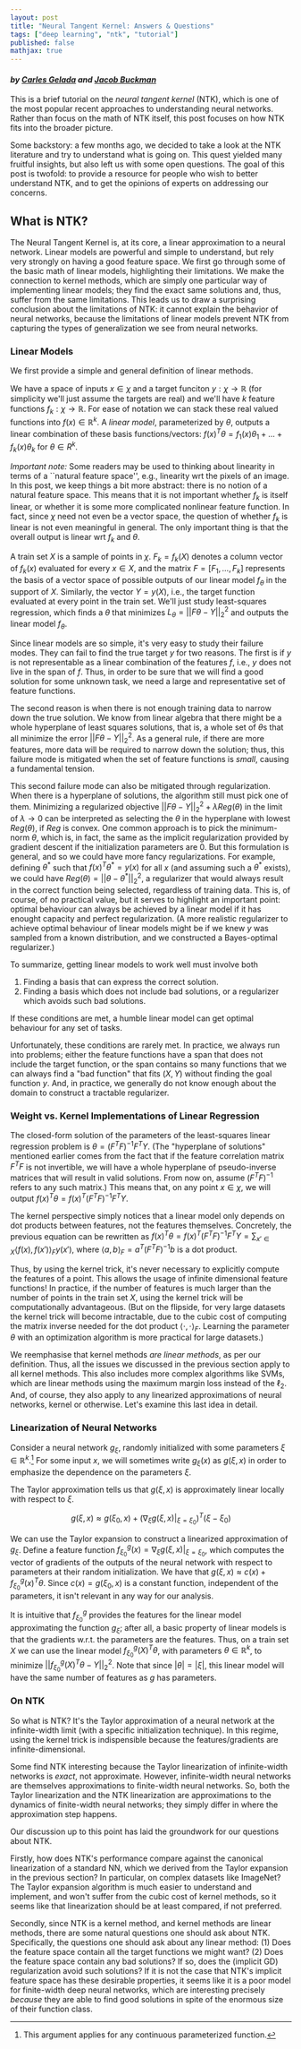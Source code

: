 ```yaml
---
layout: post
title: "Neural Tangent Kernel: Answers & Questions"
tags: ["deep learning", "ntk", "tutorial"]
published: false
mathjax: true
---
```


#### *by [Carles Gelada](https://twitter.com/carlesgelada) and [Jacob Buckman](https://twitter.com/jacobmbuckman)*

This is a brief tutorial on the *neural tangent kernel* (NTK), which is one of the most popular recent approaches to understanding neural networks. Rather than focus on the math of NTK itself, this post focuses on how NTK fits into the broader picture.

Some backstory: a few months ago, we decided to take a look at the NTK literature and try to understand what is going on. This quest yielded many fruitful insights, but also left us with some open questions. The goal of this post is twofold: to provide a resource for people who wish to better understand NTK, and to get the opinions of experts on addressing our concerns.

## What is NTK?
The Neural Tangent Kernel is, at its core, a linear approximation to a neural network. Linear models are powerful and simple to understand, but rely very strongly on having a good feature space. We first go through some of the basic math of linear models, highlighting their limitations. We make the connection to kernel methods, which are simply one particular way of implementing linear models; they find the exact same solutions and, thus, suffer from the same limitations. This leads us to draw a surprising conclusion about the limitations of NTK: it cannot explain the behavior of neural networks, because the limitations of linear models prevent NTK from capturing the types of generalization we see from neural networks.

### Linear Models
We first provide a simple and general definition of linear methods.

We have a space of inputs $x\in\chi$ and a target funciton $y:\chi\to\mathbb{R}$ (for simplicity we'll just assume the targets are real) and we'll have $k$ feature functions $f_k:\chi\to\mathbb{R}$. For ease of notation we can stack these real valued functions into $f(x) \in \mathbb{R}^k$. A *linear model*, parameterized by $\theta$, outputs a linear combination of these basis functions/vectors: $f(x)^T \theta = f_1(x) \theta_1 + ... +f_k(x) \theta_k$ for $\theta \in R^k$.

*Important note:* Some readers may be used to thinking about linearity in terms of a ``natural feature space'', e.g., linearity wrt the pixels of an image. In this post, we keep things a bit more abstract: there is no notion of a natural feature space. This means that it is not important whether $f_k$ is itself linear, or whether it is some more complicated nonlinear feature function. In fact, since $\chi$ need not even be a vector space, the question of whether $f_k$ is linear is not even meaningful in general. The only important thing is that the overall output is linear wrt $f_k$ and $\theta$.

A train set $X$ is a sample of points in $\chi$. $F_k = f_k(X)$ denotes a column vector of $f_k(x)$ evaluated for every $x\in X$, and the matrix $F = [F_1, ..., F_k]$ represents the basis of a vector space of possible outputs of our linear model $f_\theta$ in the support of $X$. Similarly, the vector $Y=y(X)$, i.e., the target function evaluated at every point in the train set. We'll just study least-squares regression, which finds a $\theta$ that minimizes $L_\theta = ||F\theta - Y||^2_2$ and outputs the linear model $f_\theta$.

Since linear models are so simple, it's very easy to study their failure modes. They can fail to find the true target $y$ for two reasons. The first is if $y$ is not representable as a linear combination of the features $f$, i.e., $y$ does not live in the span of $f$. Thus, in order to be sure that we will find a good solution for some unknown task, we need a large and representative set of feature functions.

The second reason is when there is not enough training data to narrow down the true solution. We know from linear algebra that there might be a whole hyperplane of least squares solutions, that is, a whole set of $\theta$s that all minimize the error $||F\theta - Y||^2_2$.  As a general rule, if there are more features, more data will be required to narrow down the solution; thus, this failure mode is mitigated when the set of feature functions is *small*, causing a fundamental tension.

This second failure mode can also be mitigated through regularization. When there is a hyperplane of solutions, the algorithm still must pick one of them. Minimizing a regularized objective $||F\theta - Y||^2_2 + \lambda Reg(\theta)$ in the limit of $\lambda\to0$ can be interpreted as selecting the $\theta$ in the hyperplane with lowest $Reg(\theta)$, if $Reg$ is convex. One common approach is to pick the minimum-norm $\theta$, which is, in fact, the same as the implicit regularization provided by gradient descent if the initialization parameters are $0$. But this formulation is general, and so we could have more fancy regularizations. For example, defining $\theta^*$ such that $f(x)^T\theta^*=y(x)$ for all $x$ (and assuming such a $\theta^*$ exists), we could have $Reg(\theta) = || \theta - \theta^*||_2^2$, a regularizer that would always result in the correct function being selected, regardless of training data. This is, of course, of no practical value, but it serves to highlight an important point: optimal behaviour can always be achieved by a linear model if it has enought capacity and perfect regularization. (A more realistic regularizer to achieve optimal behaviour of linear models might be if we knew $y$ was sampled from a known distribution, and we constructed a Bayes-optimal regularizer.)

To summarize, getting linear models to work well must involve both 
1. Finding a basis that can express the correct solution. 
2. Finding a basis which does not include bad solutions, or a regularizer which avoids such bad solutions.

If these conditions are met, a humble linear model can get optimal behaviour for any set of tasks. 

Unfortunately, these conditions are rarely met. In practice, we always run into problems; either the feature functions have a span that does not include the target function, or the span contains so many functions that we can always find a "bad function" that fits $(X,Y)$ without finding the goal function $y$. And, in practice, we generally do not know enough about the domain to construct a tractable regularizer.


### Weight vs. Kernel Implementations of Linear Regression
The closed-form solution of the parameters of the least-squares linear regression problem is $\theta = (F^TF)^{-1}F^T Y$. (The "hyperplane of solutions" mentioned earlier comes from the fact that if the feature correlation matrix $F^TF$ is not invertible, we will have a whole hyperplane of pseudo-inverse matrices that will result in valid solutions. From now on, assume $(F^TF)^{-1}$ refers to any such matrix.) This means that, on any point $x \in \chi$, we will output $f(x)^T\theta = f(x)^T(F^TF)^{-1}F^TY$.

The kernel perspective simply notices that a linear model only depends on dot products between features, not the features themselves. Concretely, the previous equation can be rewritten as $f(x)^T\theta = f(x)^T(F^TF)^{-1}F^TY = \sum_{x' \in X} \langle f(x), f(x') \rangle_F y(x')$, where $\langle a,b \rangle_F = a^T (F^TF)^{-1} b$ is a dot product.

Thus, by using the kernel trick, it's never necessary to explicitly compute the features of a point. This allows the usage of infinite dimensional feature functions! In practice, if the number of features is much larger than the number of points in the train set $X$, using the kernel trick will be computationally advantageous. (But on the flipside, for very large datasets the kernel trick will become intractable, due to the cubic cost of computing the matrix inverse needed for the dot product $\langle \cdot,\cdot \rangle_F$. Learning the parameter $\theta$ with an optimization algorithm is more practical for large datasets.)

We reemphasise that kernel methods *are linear methods*, as per our definition. Thus, all the issues we discussed in the previous section apply to all kernel methods. This also includes more complex algorithms like SVMs, which are linear methods using the maximum margin loss instead of the $\ell_2$. And, of course, they also apply to any linearized approximations of neural networks, kernel or otherwise. Let's examine this last idea in detail.

### Linearization of Neural Networks
Consider a neural network $g_\xi$, randomly initialized with some parameters $\xi\in\mathbb{R}^k$.[^0] For some input $x$, we will sometimes write $g_\xi(x)$ as $g(\xi, x)$ in order to emphasize the dependence on the parameters $\xi$.

The Taylor approximation tells us that $g(\xi, x)$ is approximately linear locally with respect to $\xi$.

$$g(\xi, x) \approx g(\xi_0, x) + (\nabla_\xi g(\xi, x)\vert_{\xi=\xi_0})^T (\xi - \xi_0)$$

We can use the Taylor expansion to construct a linearized approximation of $g_\xi$. Define a feature function $f^{g}_{\xi_0}(x)=\nabla_{\xi} g(\xi, x) \vert_{\xi=\xi_0}$, which computes the vector of gradients of the outputs of the neural network with respect to parameters at their random initialization. We have that $g(\xi, x) \approx c(x) + f^{g}_{\xi_0}(x)^T \theta$. Since $c(x) = g(\xi_0, x)$ is a constant function, independent of the parameters, it isn't relevant in any way for our analysis.

It is intuitive that $f^{g}_{\xi_0}$ provides the features for the linear model approximating the function $g_{\xi}$; after all, a basic property of linear models is that the gradients w.r.t. the parameters are the features. Thus, on a train set $X$ we can use the linear model $f^{g}_{\xi_0}(X)^T\theta$, with parameters $\theta\in\mathbb{R}^k$, to minimize $||f^{g}_{\xi_0}(X)^T\theta - Y||^2_2$. Note that since $|\theta| = |\xi|$, this linear model will have the same number of features as $g$ has parameters.

### On NTK

So what is NTK? It's the Taylor approximation of a neural network at the infinite-width limit (with a specific initialization technique). In this regime, using the kernel trick is indispensible because the features/gradients are infinite-dimensional.

Some find NTK interesting because the Taylor linearization of infinite-width networks is *exact*, not approximate. However, infinite-width neural networks are themselves approximations to finite-width neural networks. So, both the Taylor linearization and the NTK linearization are approximations to the dynamics of finite-width neural networks; they simply differ in where the approximation step happens.

Our discussion up to this point has laid the groundwork for our questions about NTK.

Firstly, how does NTK's performance compare against the canonical linearization of a standard NN, which we derived from the Taylor expansion in the previous section? In particular, on complex datasets like ImageNet? The Taylor expansion algorithm is much easier to understand and implement, and won't suffer from the cubic cost of kernel methods, so it seems like that linearization should be at least compared, if not preferred.

Secondly, since NTK is a kernel method, and kernel methods are linear methods, there are some natural questions one should ask about NTK. Specifically, the questions one should ask about any linear method: (1) Does the feature space contain all the target functions we might want? (2) Does the feature space contain any bad solutions? If so, does the (implicit GD) regularization avoid such solutions? If it is not the case that NTK's implicit feature space has these desirable properties, it seems like it is a poor model for finite-width deep neural networks, which are interesting precisely *because* they are able to find good solutions in spite of the enormous size of their function class.

[^0]: This argument applies for any continuous parameterized function.